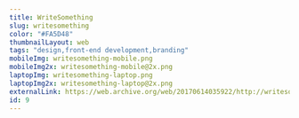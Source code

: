 ```yaml
---
title: WriteSomething
slug: writesomething
color: "#FA5D48"
thumbnailLayout: web
tags: "design,front-end development,branding"
mobileImg: writesomething-mobile.png
mobileImg2x: writesomething-mobile@2x.png
laptopImg: writesomething-laptop.png
laptopImg2x: writesomething-laptop@2x.png
externalLink: https://web.archive.org/web/20170614035922/http://writesomething.org/
id: 9
---
```

